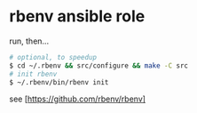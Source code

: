 
# rbenv ansible role

run, then...

```sh
# optional, to speedup
$ cd ~/.rbenv && src/configure && make -C src
# init rbenv
$ ~/.rbenv/bin/rbenv init
```

see [https://github.com/rbenv/rbenv]

